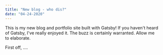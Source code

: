 ```yaml
---
title: "New blog - who dis?"
date: "04-24-2020"
---
```


This is my new blog and portfolio site built with Gatsby! If you haven't heard of Gatsby, I've really enjoyed it. The buzz is certainly warranted. Allow me to elaborate.

First off, ....